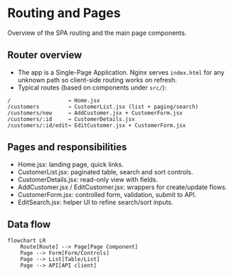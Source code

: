 # Routing and Pages

Overview of the SPA routing and the main page components.

## Router overview

- The app is a Single-Page Application. Nginx serves `index.html` for any unknown path so client-side routing works on refresh.
- Typical routes (based on components under `src/`):

```
/                  → Home.jsx
/customers         → CustomerList.jsx (list + paging/search)
/customers/new     → AddCustomer.jsx + CustomerForm.jsx
/customers/:id     → CustomerDetails.jsx
/customers/:id/edit→ EditCustomer.jsx + CustomerForm.jsx
```

## Pages and responsibilities

- Home.jsx: landing page, quick links.
- CustomerList.jsx: paginated table, search and sort controls.
- CustomerDetails.jsx: read-only view with fields.
- AddCustomer.jsx / EditCustomer.jsx: wrappers for create/update flows.
- CustomerForm.jsx: controlled form, validation, submit to API.
- EditSearch.jsx: helper UI to refine search/sort inputs.

## Data flow

```mermaid
flowchart LR
	Route[Route] --> Page[Page Component]
	Page --> Form[Form/Controls]
	Page --> List[Table/List]
	Page --> API[API client]
```
